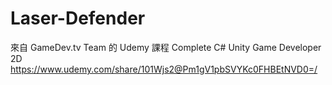 # Laser-Defender
來自 GameDev.tv Team 的 Udemy 課程 Complete C# Unity Game Developer 2D
 https://www.udemy.com/share/101Wjs2@Pm1gV1pbSVYKc0FHBEtNVD0=/
